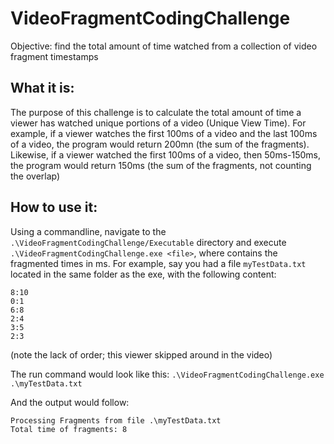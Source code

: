 # VideoFragmentCodingChallenge
Objective: find the total amount of time watched from a collection of video fragment timestamps

## What it is:
The purpose of this challenge is to calculate the total amount of time a viewer has watched unique portions of a video (Unique View Time). For example, if a viewer watches the first 100ms of a video and the last 100ms of a video, the program would return 200mn (the sum of the fragments). Likewise, if a viewer watched the first 100ms of a video, then 50ms-150ms, the program would return 150ms (the sum of the fragments, not counting the overlap)

## How to use it:
Using a commandline, navigate to the `.\VideoFragmentCodingChallenge/Executable` directory and execute `.\VideoFragmentCodingChallenge.exe <file>`, where <file> contains the fragmented times in ms. For example, say you had a file `myTestData.txt` located in the same folder as the exe, with the following content:

```
8:10
0:1
6:8
2:4
3:5
2:3
```
(note the lack of order; this viewer skipped around in the video)

The run command would look like this:
`.\VideoFragmentCodingChallenge.exe .\myTestData.txt`

And the output would follow:

```
Processing Fragments from file .\myTestData.txt
Total time of fragments: 8
```
